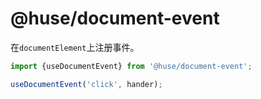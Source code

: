 # @huse/document-event

在`documentElement`上注册事件。

```javascript
import {useDocumentEvent} from '@huse/document-event';

useDocumentEvent('click', hander);
```
